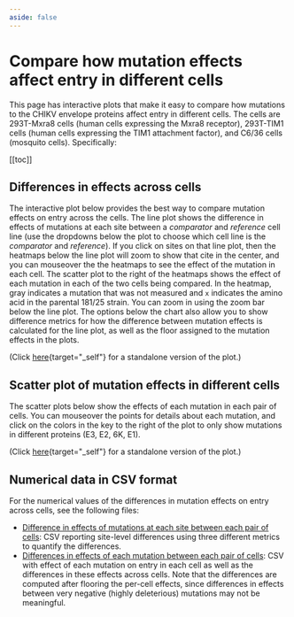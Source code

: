 ```yaml
---
aside: false
---
```


# Compare how mutation effects affect entry in different cells
This page has interactive plots that make it easy to compare how mutations to the CHIKV envelope proteins affect entry in different cells.
The cells are 293T-Mxra8 cells (human cells expressing the Mxra8 receptor), 293T-TIM1 cells (human cells expressing the TIM1 attachment factor), and C6/36 cells (mosquito cells).
Specifically:

[[toc]]

## Differences in effects across cells
The interactive plot below provides the best way to compare mutation effects on entry across the cells.
The line plot shows the difference in effects of mutations at each site between a *comparator* and *reference* cell line (use the dropdowns below the plot to choose which cell line is the *comparator* and *reference*).
If you click on sites on that line plot, then the heatmaps below the line plot will zoom to show that cite in the center, and you can mouseover the the heatmaps to see the effect of the mutation in each cell.
The scatter plot to the right of the heatmaps shows the effect of each mutation in each of the two cells being compared.
In the heatmap, gray indicates a mutation that was not measured and `x` indicates the amino acid in the parental 181/25 strain.
You can zoom in using the zoom bar below the line plot.
The options below the chart also allow you to show difference metrics for how the difference between mutation effects is calculated for the line plot, as well as the floor assigned to the mutation effects in the plots.

(Click [here](htmls/compare_cell_entry_site_zoom.html){target="_self"} for a standalone version of the plot.)

<Figure caption="Zoomable plot of differences in mutation effects on entry across cells">
    <Altair :showShadow="true" :spec-url="'htmls/compare_cell_entry_site_zoom.html'"></Altair>
</Figure>

## Scatter plot of mutation effects in different cells
The scatter plots below show the effects of each mutation in each pair of cells.
You can mouseover the points for details about each mutation, and click on the colors in the key to the right of the plot to only show mutations in different proteins (E3, E2, 6K, E1).

(Click [here](htmls/compare_cell_entry_scatter.html){target="_self"} for a standalone version of the plot.)

<Figure caption="Scatter plot of mutation effects on entry in different cells">
    <Altair :showShadow="true" :spec-url="'htmls/compare_cell_entry_scatter.html'"></Altair>
</Figure>

## Numerical data in CSV format
For the numerical values of the differences in mutation effects on entry across cells, see the following files:
  - [Difference in effects of mutations at each site between each pair of cells](https://github.com/dms-vep/CHIKV-181-25-E-DMS/blob/main/results/compare_cell_entry/site_diffs.csv): CSV reporting site-level differences using three different metrics to quantify the differences.
  - [Differences in effects of each mutation between each pair of cells](https://github.com/dms-vep/CHIKV-181-25-E-DMS/blob/main/results/compare_cell_entry/site_diffs.csv): CSV with effect of each mutation on entry in each cell as well as the differences in these effects across cells. Note that the differences are computed after flooring the per-cell effects, since differences in effects between very negative (highly deleterious) mutations may not be meaningful.
